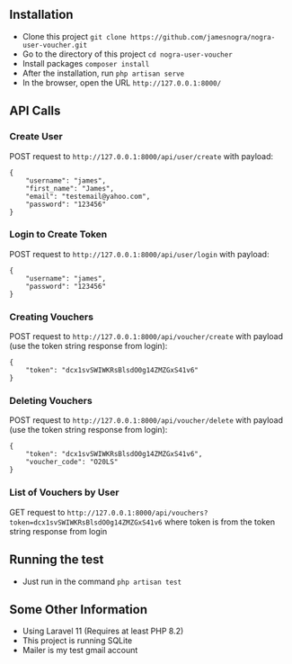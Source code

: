## Installation
 - Clone this project `git clone https://github.com/jamesnogra/nogra-user-voucher.git`
 - Go to the directory of this project `cd nogra-user-voucher`
 - Install packages `composer install`
 - After the installation, run `php artisan serve`
 - In the browser, open the URL `http://127.0.0.1:8000/`

## API Calls

### Create User
POST request to `http://127.0.0.1:8000/api/user/create` with payload:
```
{
    "username": "james",
    "first_name": "James",
    "email": "testemail@yahoo.com",
    "password": "123456"
}
```

### Login to Create Token
POST request to `http://127.0.0.1:8000/api/user/login` with payload:
```
{
    "username": "james",
    "password": "123456"
}
```

### Creating Vouchers
POST request to `http://127.0.0.1:8000/api/voucher/create` with payload (use the token string response from login):
```
{
    "token": "dcx1svSWIWKRsBlsdO0g14ZMZGxS41v6"
}
```


### Deleting Vouchers
POST request to `http://127.0.0.1:8000/api/voucher/delete` with payload (use the token string response from login):
```
{
    "token": "dcx1svSWIWKRsBlsdO0g14ZMZGxS41v6",
    "voucher_code": "O20LS"
}
```

### List of Vouchers by User
GET request to `http://127.0.0.1:8000/api/vouchers?token=dcx1svSWIWKRsBlsdO0g14ZMZGxS41v6` where token is from the token string response from login

## Running the test
 - Just run in the command `php artisan test`

## Some Other Information
 - Using Laravel 11 (Requires at least PHP 8.2)
 - This project is running SQLite
 - Mailer is my test gmail account